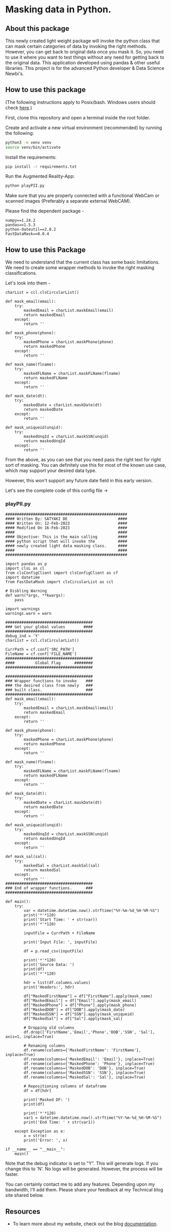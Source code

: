 # Masking data in Python.

## About this package

This newly created light weight package will invoke the python class that can mask certain categories of data by invoking the right methods. However, you can get back to original data once you mask it. So, you need to use it where you want to test things without any need for getting back to the original data. This application developed using pandas & other useful libraries. This project is for the advanced Python developer & Data Science Newbi's.


## How to use this package

(The following instructions apply to Posix/bash. Windows users should check
[here](https://docs.python.org/3/library/venv.html).)

First, clone this repository and open a terminal inside the root folder.

Create and activate a new virtual environment (recommended) by running
the following:

```bash
python3 -m venv venv
source venv/bin/activate
```

Install the requirements:

```bash
pip install -r requirements.txt
```

Run the Augmented Reality-App:

```bash
python playPII.py
```

Make sure that you are properly connected with a functional WebCam or scanned images (Preferably a separate external WebCAM).

Please find the dependent package -

```
numpy==1.24.2
pandas==1.5.3
python-dateutil==2.8.2
FastDataMask==0.0.4

```

## How to use this Package

We need to understand that the current class has some basic limitations. We need to create some wrapper methods to invoke the right masking classifications.

Let's look into them -

```
charList = ccl.clsCircularList()

def mask_email(email):
    try:
        maskedEmail = charList.maskEmail(email)
        return maskedEmail
    except:
        return ''

def mask_phone(phone):
    try:
        maskedPhone = charList.maskPhone(phone)
        return maskedPhone
    except:
        return ''

def mask_name(flname):
    try:
        maskedFLName = charList.maskFLName(flname)
        return maskedFLName
    except:
        return ''

def mask_date(dt):
    try:
        maskedDate = charList.maskDate(dt)
        return maskedDate
    except:
        return ''

def mask_uniqueid(unqid):
    try:
        maskedUnqId = charList.maskSSN(unqid)
        return maskedUnqId
    except:
        return ''
```

From the above, as you can see that you need pass the right text for right sort of masking. You can definitely use this for most of the known use case, which may support your desired data type.

However, this won't support any future date field in this early version.

Let's see the complete code of this config file ->

### playPII.py

```
#####################################################
#### Written By: SATYAKI DE                      ####
#### Written On: 12-Feb-2023                     ####
#### Modified On 16-Feb-2023                     ####
####                                             ####
#### Objective: This is the main calling         ####
#### python script that will invoke the          ####
#### newly created light data masking class.     ####
####                                             ####
#####################################################

import pandas as p
import clsL as cl
from clsConfigClient import clsConfigClient as cf
import datetime
from FastDataMask import clsCircularList as ccl

# Disbling Warning
def warn(*args, **kwargs):
    pass

import warnings
warnings.warn = warn

######################################
### Get your global values        ####
######################################
debug_ind = 'Y'
charList = ccl.clsCircularList()

CurrPath = cf.conf['SRC_PATH']
FileName = cf.conf['FILE_NAME']
######################################
####         Global Flag      ########
######################################

######################################
### Wrapper functions to invoke    ###
### the desired class from newly   ###
### built class.                   ###
######################################
def mask_email(email):
    try:
        maskedEmail = charList.maskEmail(email)
        return maskedEmail
    except:
        return ''

def mask_phone(phone):
    try:
        maskedPhone = charList.maskPhone(phone)
        return maskedPhone
    except:
        return ''

def mask_name(flname):
    try:
        maskedFLName = charList.maskFLName(flname)
        return maskedFLName
    except:
        return ''

def mask_date(dt):
    try:
        maskedDate = charList.maskDate(dt)
        return maskedDate
    except:
        return ''

def mask_uniqueid(unqid):
    try:
        maskedUnqId = charList.maskSSN(unqid)
        return maskedUnqId
    except:
        return ''

def mask_sal(sal):
    try:
        maskedSal = charList.maskSal(sal)
        return maskedSal
    except:
        return ''
######################################
### End of wrapper functions.      ###
######################################

def main():
    try:
        var = datetime.datetime.now().strftime("%Y-%m-%d_%H-%M-%S")
        print('*'*120)
        print('Start Time: ' + str(var))
        print('*'*120)

        inputFile = CurrPath + FileName

        print('Input File: ', inputFile)

        df = p.read_csv(inputFile)

        print('*'*120)
        print('Source Data: ')
        print(df)
        print('*'*120)

        hdr = list(df.columns.values)
        print('Headers:', hdr)

        df["MaskedFirstName"] = df["FirstName"].apply(mask_name)
        df["MaskedEmail"] = df["Email"].apply(mask_email)
        df["MaskedPhone"] = df["Phone"].apply(mask_phone)
        df["MaskedDOB"] = df["DOB"].apply(mask_date)
        df["MaskedSSN"] = df["SSN"].apply(mask_uniqueid)
        df["MaskedSal"] = df["Sal"].apply(mask_sal)

        # Dropping old columns
        df.drop(['FirstName','Email','Phone','DOB','SSN', 'Sal'], axis=1, inplace=True)

        # Renaming columns
        df.rename(columns={'MaskedFirstName': 'FirstName'}, inplace=True)
        df.rename(columns={'MaskedEmail': 'Email'}, inplace=True)
        df.rename(columns={'MaskedPhone': 'Phone'}, inplace=True)
        df.rename(columns={'MaskedDOB': 'DOB'}, inplace=True)
        df.rename(columns={'MaskedSSN': 'SSN'}, inplace=True)
        df.rename(columns={'MaskedSal': 'Sal'}, inplace=True)

        # Repositioning columns of dataframe
        df = df[hdr]

        print('Masked DF: ')
        print(df)

        print('*'*120)
        var1 = datetime.datetime.now().strftime("%Y-%m-%d_%H-%M-%S")
        print('End Time: ' + str(var1))

    except Exception as e:
        x = str(e)
        print('Error: ', x)

if __name__ == "__main__":
    main()

```

Note that the debug indicator is set to "Y". This will generate logs. If you change this to 'N'. No logs will be generated. However, the process will be faster.

You can certainly contact me to add any features. Depending upon my bandwidth, I'll add them. Please share your feedback at my Technical blog site shared below.

## Resources

- To learn more about my website, check out the blog [documentation](https://satyakide.com).
